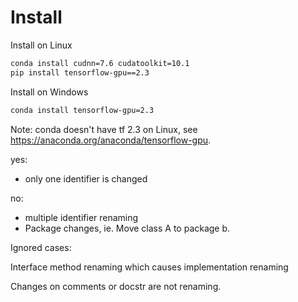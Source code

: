 # Install

Install on Linux

```bash
conda install cudnn=7.6 cudatoolkit=10.1
pip install tensorflow-gpu==2.3
```

Install on Windows
```bash
conda install tensorflow-gpu=2.3
```

Note: conda doesn't have tf 2.3 on Linux, see https://anaconda.org/anaconda/tensorflow-gpu.


yes:
- only one identifier is changed

no: 
- multiple identifier renaming
- Package changes, ie. Move class A to package b. 

Ignored cases:

Interface method renaming which causes implementation renaming

Changes on comments or docstr are not renaming.
